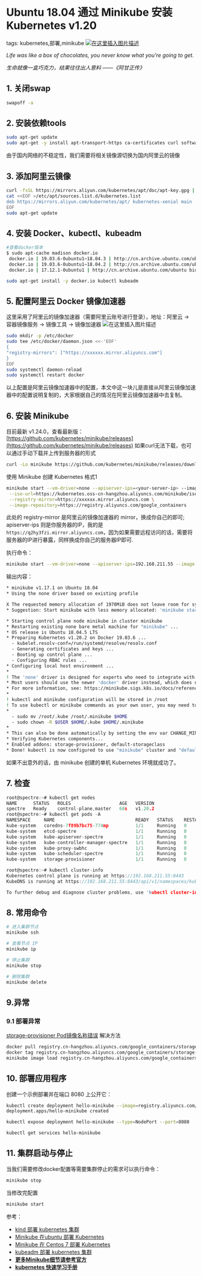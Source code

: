 #  Ubuntu 18.04 通过 Minikube 安装 Kubernetes v1.20
tags: kubernetes,部署,minikube
[![在这里插入图片描述](https://img-blog.csdnimg.cn/a791f04c33564d8ca34f240c443356d4.png)](https://www.rottentomatoes.com/m/forrest_gump)

*Life was like a box of chocolates, you never know what you're going to get.*

*生命就像一盒巧克力，结果往往出人意料    ——《阿甘正传》* 







## 1. 关闭swap

```bash
swapoff -a
```

## 2. 安装依赖tools

```bash
sudo apt-get update
sudo apt-get -y install apt-transport-https ca-certificates curl software-properties-common conntrack
```
由于国内网络的不稳定性，我们需要将相关镜像源切换为国内阿里云的镜像

## 3. 添加阿里云镜像

```bash
curl -fsSL https://mirrors.aliyun.com/kubernetes/apt/doc/apt-key.gpg | sudo apt-key add -
cat <<EOF >/etc/apt/sources.list.d/kubernetes.list
deb https://mirrors.aliyun.com/kubernetes/apt/ kubernetes-xenial main
EOF
sudo apt-get update
```
## 4. 安装 Docker、kubectl、kubeadm

```bash
#查看docker版本
$ sudo apt-cache madison docker.io
 docker.io | 19.03.6-0ubuntu1~18.04.3 | http://cn.archive.ubuntu.com/ubuntu bionic-updates/universe amd64 Packages
 docker.io | 19.03.6-0ubuntu1~18.04.2 | http://cn.archive.ubuntu.com/ubuntu bionic-security/universe amd64 Packages
 docker.io | 17.12.1-0ubuntu1 | http://cn.archive.ubuntu.com/ubuntu bionic/universe amd64 Packages

sudo apt-get install -y docker.io kubectl kubeadm
```
## 5. 配置阿里云 Docker 镜像加速器
这里采用了阿里云的镜像加速器（需要阿里云账号进行登录），地址：阿里云 -> 容器镜像服务 -> 镜像工具 -> 镜像加速器
![在这里插入图片描述](https://img-blog.csdnimg.cn/9a422fac211d4e33a34549010671fcac.png)


```bash
sudo mkdir -p /etc/docker
sudo tee /etc/docker/daemon.json <<-'EOF'
{
"registry-mirrors": ["https://xxxxxx.mirror.aliyuncs.com"]
}
EOF
sudo systemctl daemon-reload
sudo systemctl restart docker
```

以上配置是阿里云镜像加速器中的配置，本文中这一块儿是直接从阿里云镜像加速器中的配置说明复制的，大家根据自己的情况在阿里云镜像加速器中去复制。

## 6. 安装 Minikube
目前最新 v1.24.0，查看最新版：[https://github.com/kubernetes/minikube/releases](https://github.com/kubernetes/minikube/releases)
如果curl无法下载，也可以通过手动下载并上传到服务器的形式

```bash
curl -Lo minikube https://github.com/kubernetes/minikube/releases/download/v1.17.1/minikube-linux-amd64 && chmod +x minikube && sudo mv minikube /usr/local/bin/
```

使用 Minikube 创建 Kubernetes
格式1
```bash
minikube start --vm-driver=none --apiserver-ips=<your-server-ip> --image-mirror-country cn \
 --iso-url=https://kubernetes.oss-cn-hangzhou.aliyuncs.com/minikube/iso/minikube-v1.17.1.iso \
 --registry-mirror=https://xxxxxx.mirror.aliyuncs.com \
 --image-repository=https://registry.aliyuncs.com/google_containers
```

此处的 registry-mirror 是阿里云的镜像加速器的 mirror，换成你自己的即可; apiserver-ips 则是你服务器的IP，我的是`https://q2hy3fzi.mirror.aliyuncs.com`，因为如果需要远程访问的话，需要将服务器的IP进行暴露，同样换成你自己的服务器IP即可.

执行命令：

```bash
minikube start --vm-driver=none --apiserver-ips=192.168.211.55 --image-mirror-country cn  --iso-url=https://kubernetes.oss-cn-hangzhou.aliyuncs.com/minikube/iso/minikube-v1.17.1.iso  --registry-mirror=https://q2hy3fzi.mirror.aliyuncs.com  --image-repository=https://registry.aliyuncs.com/google_containers
```
输出内容：

```bash
* minikube v1.17.1 on Ubuntu 18.04
* Using the none driver based on existing profile

X The requested memory allocation of 1970MiB does not leave room for system overhead (total system memory: 1970MiB). You may face stability issues.
* Suggestion: Start minikube with less memory allocated: 'minikube start --memory=1970mb'

* Starting control plane node minikube in cluster minikube
* Restarting existing none bare metal machine for "minikube" ...
* OS release is Ubuntu 18.04.5 LTS
* Preparing Kubernetes v1.20.2 on Docker 19.03.6 ...
  - kubelet.resolv-conf=/run/systemd/resolve/resolv.conf
  - Generating certificates and keys ...
  - Booting up control plane ...
  - Configuring RBAC rules ...
* Configuring local host environment ...
* 
! The 'none' driver is designed for experts who need to integrate with an existing VM
* Most users should use the newer 'docker' driver instead, which does not require root!
* For more information, see: https://minikube.sigs.k8s.io/docs/reference/drivers/none/
* 
! kubectl and minikube configuration will be stored in /root
! To use kubectl or minikube commands as your own user, you may need to relocate them. For example, to overwrite your own settings, run:
* 
  - sudo mv /root/.kube /root/.minikube $HOME
  - sudo chown -R $USER $HOME/.kube $HOME/.minikube
* 
* This can also be done automatically by setting the env var CHANGE_MINIKUBE_NONE_USER=true
* Verifying Kubernetes components...
* Enabled addons: storage-provisioner, default-storageclass
* Done! kubectl is now configured to use "minikube" cluster and "default" namespace by default
```

如果不出意外的话，由 minikube 创建的单机 Kubernetes 环境就成功了。
## 7. 检查

```c
root@spectre:~# kubectl get nodes
NAME      STATUS   ROLES                  AGE   VERSION
spectre   Ready    control-plane,master   68s   v1.20.2
root@spectre:~# kubectl get pods -A
NAMESPACE     NAME                              READY   STATUS    RESTARTS   AGE
kube-system   coredns-7f89b7bc75-774mp          1/1     Running   0          5m53s
kube-system   etcd-spectre                      1/1     Running   0          6m7s
kube-system   kube-apiserver-spectre            1/1     Running   0          6m7s
kube-system   kube-controller-manager-spectre   1/1     Running   0          6m7s
kube-system   kube-proxy-swbhc                  1/1     Running   0          5m53s
kube-system   kube-scheduler-spectre            1/1     Running   0          6m7s
kube-system   storage-provisioner               1/1     Running   0          6m6s

root@spectre:~# kubectl cluster-info
Kubernetes control plane is running at https://192.168.211.55:8443
KubeDNS is running at https://192.168.211.55:8443/api/v1/namespaces/kube-system/services/kube-dns:dns/proxy

To further debug and diagnose cluster problems, use 'kubectl cluster-info dump'.

```

##  8. 常用命令

```bash
# 进入集群节点
minikube ssh

# 查看节点 IP
minikube ip

# 停止集群
minikube stop

# 删除集群
minikube delete
```
##  9.异常
### 9.1 部署异常
[storage-provisioner Pod镜像名称错误](https://github.com/kubernetes/minikube/issues/11881)
解决方法
```bash
docker pull registry.cn-hangzhou.aliyuncs.com/google_containers/storage-provisioner:v5
docker tag registry.cn-hangzhou.aliyuncs.com/google_containers/storage-provisioner:v5 registry.cn-hangzhou.aliyuncs.com/google_containers/k8s-minikube/storage-provisioner:v5
minikube image load registry.cn-hangzhou.aliyuncs.com/google_containers/k8s-minikube/storage-provisioner:v5
```
##  10. 部署应用程序
创建一个示例部署并在端口 8080 上公开它：

```bash
kubectl create deployment hello-minikube --image=registry.aliyuncs.com/google_containers/echoserver:1.4
deployment.apps/hello-minikube created

kubectl expose deployment hello-minikube --type=NodePort --port=8080

kubectl get services hello-minikube
```
##  11. 集群启动与停止
当我们需要修改docker配置等需要集群停止的需求可以执行命令：

```bash
minikube stop
```

当修改完配置

```bash
minikube start
```

参考：

 - [kind 部署 kubernetes 集群](https://blog.csdn.net/xixihahalelehehe/article/details/121968488?ops_request_misc=%257B%2522request%255Fid%2522%253A%2522164845801216780269819034%2522%252C%2522scm%2522%253A%252220140713.130102334.pc%255Fblog.%2522%257D&request_id=164845801216780269819034&biz_id=0&utm_medium=distribute.pc_search_result.none-task-blog-2~blog~first_rank_ecpm_v1~rank_v31_ecpm-2-121968488.nonecase&utm_term=kind&spm=1018.2226.3001.4450)
 - [Minikube 在ubuntu 部署 Kubernetes](https://blog.csdn.net/xixihahalelehehe/article/details/113527867?ops_request_misc=%257B%2522request%255Fid%2522%253A%2522164845397316780265442500%2522%252C%2522scm%2522%253A%252220140713.130102334.pc%255Fblog.%2522%257D&request_id=164845397316780265442500&biz_id=0&utm_medium=distribute.pc_search_result.none-task-blog-2~blog~first_rank_ecpm_v1~rank_v31_ecpm-1-113527867.nonecase&utm_term=ubuntu%E5%AE%89%E8%A3%85minikube&spm=1018.2226.3001.4450) 
 - [Minikube 在 Centos 7 部署 Kubernetes](https://ghostwritten.blog.csdn.net/article/details/123796854)
 - [kubeadm 部署 kubernetes 集群](https://blog.csdn.net/xixihahalelehehe/article/details/105567076)
 - [**更多Minikube细节请参考官方**](https://minikube.sigs.k8s.io/docs/)
 - [**kubernetes 快速学习手册**](https://ghostwritten.blog.csdn.net/article/details/108562082)



